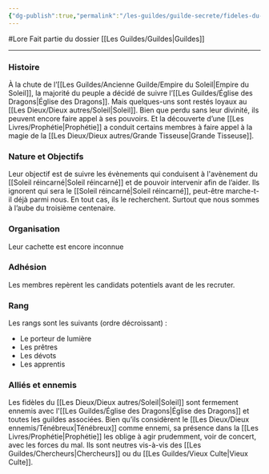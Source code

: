 ```yaml
---
{"dg-publish":true,"permalink":"/les-guildes/guilde-secrete/fideles-du-soleil/"}
---
```


#Lore
Fait partie du dossier [[Les Guildes/Guildes\|Guildes]]

-------

### Histoire
À la chute de l’[[Les Guildes/Ancienne Guilde/Empire du Soleil\|Empire du Soleil]], la majorité du peuple a décidé de suivre l’[[Les Guildes/Église des Dragons\|Église des Dragons]]. Mais quelques-uns sont restés loyaux au [[Les Dieux/Dieux autres/Soleil\|Soleil]].
Bien que perdu sans leur divinité, ils peuvent encore faire appel à ses pouvoirs. Et la découverte d’une [[Les Livres/Prophétie\|Prophétie]] a conduit certains membres à faire appel à la magie de la [[Les Dieux/Dieux autres/Grande Tisseuse\|Grande Tisseuse]].
### Nature et Objectifs
Leur objectif est de suivre les évènements qui conduisent à l'avènement du [[Soleil réincarné\|Soleil réincarné]] et de pouvoir intervenir afin de l’aider.
Ils ignorent qui sera le [[Soleil réincarné\|Soleil réincarné]], peut-être marche-t-il déjà parmi nous. En tout cas, ils le recherchent. Surtout que nous sommes à l’aube du troisième centenaire.
### Organisation
Leur cachette est encore inconnue
### Adhésion
Les membres repèrent les candidats potentiels avant de les recruter.
### Rang
Les rangs sont les suivants (ordre décroissant) :
- Le porteur de lumière
- Les prêtres
- Les dévots
- Les apprentis
### Alliés et ennemis
Les fidèles du [[Les Dieux/Dieux autres/Soleil\|Soleil]] sont fermement ennemis avec l'[[Les Guildes/Église des Dragons\|Église des Dragons]] et toutes les guildes associées.
Bien qu’ils considèrent le [[Les Dieux/Dieux ennemis/Ténébreux\|Ténébreux]] comme ennemi, sa présence dans la [[Les Livres/Prophétie\|Prophétie]] les oblige à agir prudemment, voir de concert, avec les forces du mal.
Ils sont neutres vis-à-vis des [[Les Guildes/Chercheurs\|Chercheurs]] ou du [[Les Guildes/Vieux Culte\|Vieux Culte]].